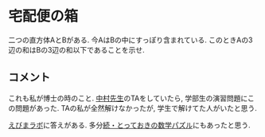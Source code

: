 # 宅配便の箱

二つの直方体AとBがある. 今AはBの中にすっぽり含まれている. 
このときAの3辺の和はBの3辺の和以下であることを示せ. 

## コメント
これも私が博士の時のこと. 
[中村先生](https://sites.google.com/site/ynakamuraagmath/home)のTAをしていたら, 学部生の演習問題にこの問題があった.
TAの私が全然解けなかったが, 学生で解けてた人がいたと思う. 

[えびまラボ](https://www.youtube.com/watch?v=8wT7V-Pw6_w)に答えがある. 
多分[続・とっておきの数学パズル](https://www.amazon.co.jp/続・とっておきの数学パズル-ピーター・ウィンクラー/dp/4535786429?language=ja_JP)にもあったと思う. 




